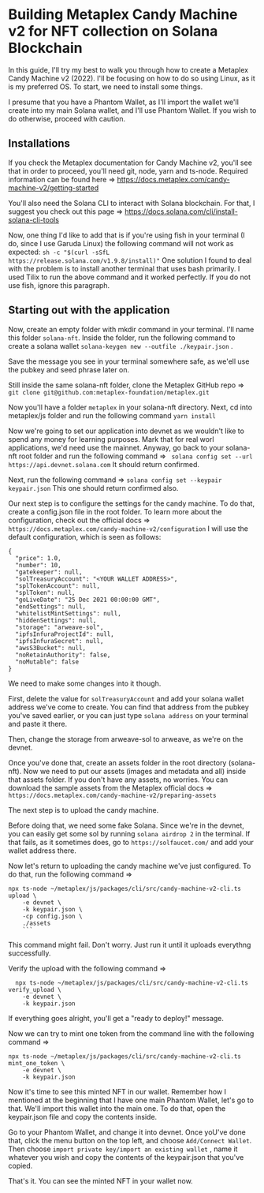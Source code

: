 # Building Metaplex Candy Machine v2 for NFT collection on Solana Blockchain

In this guide, I'll try my best to walk you through how to create a Metaplex Candy Machine v2 (2022). I'll be focusing on how to do so using Linux, as it is my preferred OS. To start, we need to install some things.

I presume that you have a Phantom Wallet, as I'll import the wallet we'll create into my main Solana wallet, and I'll use Phantom Wallet. If you wish to do otherwise, proceed with caution.

## Installations

If you check the Metaplex documentation for Candy Machine v2, you'll see that in order to proceed, you'll need git, node, yarn and ts-node. Required information can be found here => https://docs.metaplex.com/candy-machine-v2/getting-started

You'll also need the Solana CLI to interact with Solana blockchain. For that, I suggest you check out this page => https://docs.solana.com/cli/install-solana-cli-tools

Now, one thing I'd like to add that is if you're using fish in your terminal (I do, since I use Garuda Linux) the following command will not work as expected: `sh -c "$(curl -sSfL https://release.solana.com/v1.9.8/install)"` One solution I found to deal with the problem is to install another terminal that uses bash primarily. I used Tilix to run the above command and it worked perfectly. If you do not use fish, ignore this paragraph.

## Starting out with the application

Now, create an empty folder with mkdir command in your terminal. I'll name this folder `solana-nft`. Inside the folder, run the following command to create a solana wallet `solana-keygen new --outfile ./keypair.json` .

Save the message you see in your terminal somewhere safe, as we'ell use the pubkey and seed phrase later on.

Still inside the same solana-nft folder, clone the Metaplex GitHub repo => `git clone git@github.com:metaplex-foundation/metaplex.git`

Now you'll have a folder `metaplex` in your solana-nft directory. Next, cd into metaplex/js folder and run the following command `yarn install`

Now we're going to set our application into devnet as we wouldn't like to spend any money for learning purposes. Mark that for real worl applications, we'd need use the mainnet. Anyway, go back to your solana-nft root folder and run the following command => ` solana config set --url https://api.devnet.solana.com` It should return confirmed.

Next, run the following command => `solana config set --keypair keypair.json` This one should return confirmed also.

Our next step is to configure the settings for the candy machine. To do that, create a config.json file in the root folder. To learn more about the configuration, check out the official docs => `https://docs.metaplex.com/candy-machine-v2/configuration` I will use the default configuration, which is seen as follows:

```
{
  "price": 1.0,
  "number": 10,
  "gatekeeper": null,
  "solTreasuryAccount": "<YOUR WALLET ADDRESS>",
  "splTokenAccount": null,
  "splToken": null,
  "goLiveDate": "25 Dec 2021 00:00:00 GMT",
  "endSettings": null,
  "whitelistMintSettings": null,
  "hiddenSettings": null,
  "storage": "arweave-sol",
  "ipfsInfuraProjectId": null,
  "ipfsInfuraSecret": null,
  "awsS3Bucket": null,
  "noRetainAuthority": false,
  "noMutable": false
}

```

We need to make some changes into it though.

First, delete the value for `solTreasuryAccount` and add your solana wallet address we've come to create. You can find that address from the pubkey you've saved earlier, or you can just type `solana address` on your terminal and paste it there.

Then, change the storage from arweave-sol to arweave, as we're on the devnet.

Once you've done that, create an assets folder in the root directory (solana-nft). Now we need to put our assets (images and metadata and all) inside that assets folder. If you don't have any assets, no worries. You can download the sample assets from the Metaplex official docs => `https://docs.metaplex.com/candy-machine-v2/preparing-assets`

The next step is to upload the candy machine.

Before doing that, we need some fake Solana. Since we're in the devnet, you can easily get some sol by running `solana airdrop 2` in the terminal. If that fails, as it sometimes does, go to `https://solfaucet.com/` and add your wallet address there.

Now let's return to uploading the candy machine we've just configured. To do that, run the following command =>

````
npx ts-node ~/metaplex/js/packages/cli/src/candy-machine-v2-cli.ts upload \
    -e devnet \
    -k keypair.json \
    -cp config.json \
    ./assets
    ```
````

This command might fail. Don't worry. Just run it until it uploads everythng successfully.

Verify the upload with the following command =>

```
  npx ts-node ~/metaplex/js/packages/cli/src/candy-machine-v2-cli.ts verify_upload \
    -e devnet \
    -k keypair.json
```

If everything goes alright, you'll get a "ready to deploy!" message.

Now we can try to mint one token from the command line with the following command =>

```
npx ts-node ~/metaplex/js/packages/cli/src/candy-machine-v2-cli.ts mint_one_token \
    -e devnet \
    -k keypair.json
```

Now it's time to see this minted NFT in our wallet. Remember how I mentioned at the beginning that I have one main Phantom Wallet, let's go to that. We'll import this wallet into the main one. To do that, open the keypair.json file and copy the contents inside.

Go to your Phantom Wallet, and change it into devnet. Once yoU've done that, click the menu button on the top left, and choose `Add/Connect Wallet`. Then choose `import private key/import an existing wallet` , name it whatever you wish and copy the contents of the keypair.json that you've copied.

That's it. You can see the minted NFT in your wallet now.

